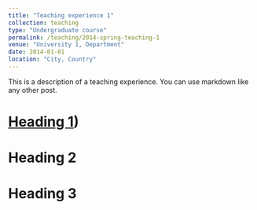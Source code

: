 ```yaml
---
title: "Teaching experience 1"
collection: teaching
type: "Undergraduate course"
permalink: /teaching/2014-spring-teaching-1
venue: "University 1, Department"
date: 2014-01-01
location: "City, Country"
---
```


This is a description of a teaching experience. You can use markdown like any other post.

[Heading 1](https://shuailiu1990.github.io/files/paper1.pdf))
======

Heading 2
======

Heading 3
======
